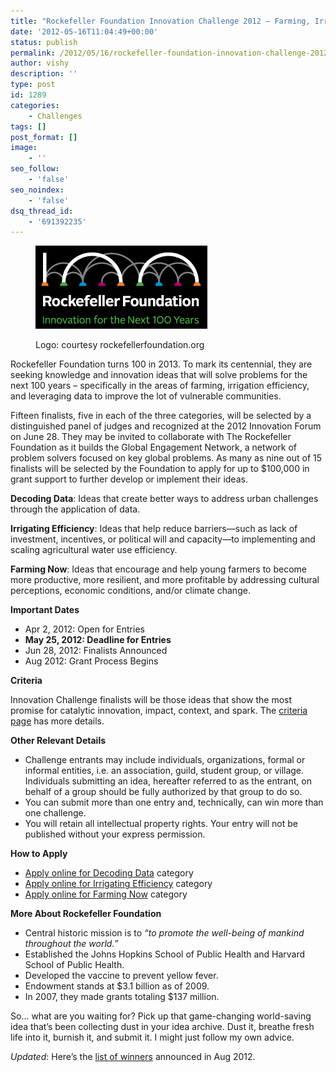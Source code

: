 ```yaml
---
title: "Rockefeller Foundation Innovation Challenge 2012 – Farming, Irrigation and Data"
date: '2012-05-16T11:04:49+00:00'
status: publish
permalink: /2012/05/16/rockefeller-foundation-innovation-challenge-2012-farming-irrigation-and-data
author: vishy
description: ''
type: post
id: 1289
categories:
    - Challenges
tags: []
post_format: []
image:
    - ''
seo_follow:
    - 'false'
seo_noindex:
    - 'false'
dsq_thread_id:
    - '691392235'
---
```

<figure aria-describedby="caption-attachment-1291" class="wp-caption alignleft" id="attachment_1291" style="width: 275px">

[![](../../../../uploads/2012/05/rockefeller_foundation_logo.png "rockefeller_foundation_logo")](../../../../uploads/2012/05/rockefeller_foundation_logo.png)<figcaption class="wp-caption-text" id="caption-attachment-1291">Logo: courtesy rockefellerfoundation.org</figcaption></figure>

Rockefeller Foundation turns 100 in 2013. To mark its centennial, they are seeking knowledge and innovation ideas that will solve problems for the next 100 years – specifically in the areas of farming, irrigation efficiency, and leveraging data to improve the lot of vulnerable communities.

Fifteen finalists, five in each of the three categories, will be selected by a distinguished panel of judges and recognized at the 2012 Innovation Forum on June 28. They may be invited to collaborate with The Rockefeller Foundation as it builds the Global Engagement Network, a network of problem solvers focused on key global problems. As many as nine out of 15 finalists will be selected by the Foundation to apply for up to $100,000 in grant support to further develop or implement their ideas.

**Decoding Data**: Ideas that create better ways to address urban challenges through the application of data.

**Irrigating Efficiency**: Ideas that help reduce barriers—such as lack of investment, incentives, or political will and capacity—to implementing and scaling agricultural water use efficiency.

**Farming Now**: Ideas that encourage and help young farmers to become more productive, more resilient, and more profitable by addressing cultural perceptions, economic conditions, and/or climate change.

**Important Dates**

- Apr 2, 2012: Open for Entries
- **May 25, 2012: Deadline for Entries**
- Jun 28, 2012: Finalists Announced
- Aug 2012: Grant Process Begins

**Criteria**

Innovation Challenge finalists will be those ideas that show the most promise for catalytic innovation, impact, context, and spark. The [criteria page](http://centennial.rockefellerfoundation.org/pages/challenge-information#Criteria) has more details.

**Other Relevant Details**

- Challenge entrants may include individuals, organizations, formal or informal entities, i.e. an association, guild, student group, or village. Individuals submitting an idea, hereafter referred to as the entrant, on behalf of a group should be fully authorized by that group to do so.
- You can submit more than one entry and, technically, can win more than one challenge.
- You will retain all intellectual property rights. Your entry will not be published without your express permission.

**How to Apply**

- [Apply online for Decoding Data](http://challenge.rockefellerfoundation.org/page/s/decodingdata) category
- [Apply online for Irrigating Efficiency](http://challenge.rockefellerfoundation.org/page/s/irrigatingefficiency) category
- [Apply online for Farming Now](http://challenge.rockefellerfoundation.org/page/s/farmingnow) category

**More About Rockefeller Foundation**

- Central historic mission is to *“to promote the well-being of mankind throughout the world.”*
- Established the Johns Hopkins School of Public Health and Harvard School of Public Health.
- Developed the vaccine to prevent yellow fever.
- Endowment stands at $3.1 billion as of 2009.
- In 2007, they made grants totaling $137 million.

So… what are you waiting for? Pick up that game-changing world-saving idea that’s been collecting dust in your idea archive. Dust it, breathe fresh life into it, burnish it, and submit it. I might just follow my own advice.

*Updated*: Here’s the [list of winners](http://www.techsangam.com/2012/11/15/rockefeller-innovation-challenge-winners/) announced in Aug 2012.